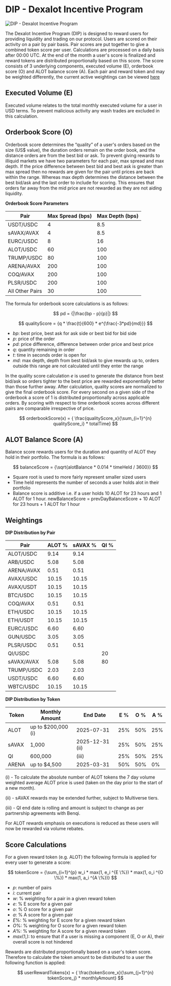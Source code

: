 # DIP - Dexalot Incentive Program

![DIP - Dexalot Incentive Program](/images/dip.png)

The Dexalot Incentive Program (DIP) is designed to reward users for providing liquidity and trading on our protocol. Users are scored on their activity on a pair by pair basis. Pair scores are put together to give a combined token score per user. Calculations are processed on a daily basis after 00:00 UTC. At the end of the month a user's score is finalized and reward tokens are distributed proportionally based on this score. The score consists of 3 underlying components, executed volume (E), orderbook score (O) and ALOT balance score (A). Each pair and reward token and may be weighted differently, the current active weightings can be viewed [here](/en/DIP.md#weightings)

## Executed Volume (E)

Executed volume relates to the total monthly executed volume for a user in USD terms. To prevent malicious activity any wash trades are excluded in this calculation.

## Orderbook Score (O)

Orderbook score determines the “quality” of a user's orders based on the size (US$ value), the duration orders remain on the order book, and the distance orders are from the best bid or ask. To prevent giving rewards to illiquid markets we have two parameters for each pair, max spread and max depth. If the price difference between best bid and best ask is greater than max spread then no rewards are given for the pair until prices are back within the range. Whereas max depth determines the distance between the best bid/ask and the last order to include for scoring. This ensures that orders far away from the mid price are not rewarded as they are not aiding liquidity.

**Orderbook Score Parameters**

| Pair | Max Spread (bps) | Max Depth (bps) |
| ---- | ---------- | --------- |
| USDT/USDC | 4 | 8.5
| sAVAX/AVAX | 4 | 8.5
| EURC/USDC | 8 | 16
| ALOT/USDC | 60 | 100
| TRUMP/USDC | 80 | 100
| ARENA/AVAX | 200 | 100
| COQ/AVAX | 200 | 100
| PLSR/USDC | 200 | 100
| All Other Pairs | 30 | 100

The formula for orderbook score calculations is as follows:

$$ pd = {|\frac{bp - p}{p}|} $$

$$ qualityScore = {q * \frac{t}{600} * e^{\frac{-3*pd}{md}}} $$

- $bp$: best price, best ask for ask side or best bid for bid side
- $p$: price of the order
- $pd$: price difference, difference between order price and best price
- $q$: quantity remaining in order
- $t$: time in seconds order is open for
- $md$: max depth, depth from best bid/ask to give rewards up to, orders outside this range are not calculated until they enter the range

In the quality score calculation $e$ is used to generate the distance from best bid/ask so orders tighter to the best price are rewarded exponentially better than those further away. After calculation, quality scores are normalized to give the final orderbook score. For every second on a given side of the orderbook a score of 1 is distributed proportionally across applicable orders. By scoring with respect to time orderbook scores across different pairs are comparable irrespective of price.

$$ orderbookScore(x) = { \frac{qualityScore_x}{\sum_{i=1}^{n} qualityScore_i} * totalTime} $$


## ALOT Balance Score (A)

Balance score rewards users for the duration and quantity of ALOT they hold in their portfolio. The formula is as follows:

$$ balanceScore = {\sqrt{alotBalance * 0.014 * timeHeld / 3600}} $$

- Square root is used to more fairly represent smaller sized users
- Time held represents the number of seconds a user holds alot in their portfolio
- Balance score is additive i.e. if a user holds 10 ALOT for 23 hours and 1 ALOT for 1 hour. newBalanceScore = prevDayBalanceScore + 10 ALOT for 23 hours + 1 ALOT for 1 hour


## Weightings

**DIP Distribution by Pair**

| Pair       | ALOT % | sAVAX % | QI % |
| ---------- | ------ | ------- | ---- |
| ALOT/USDC  | 9.14   | 9.14    |      |
| ARB/USDC   | 5.08   | 5.08    |      |
| ARENA/AVAX | 0.51   | 0.51    |      |
| AVAX/USDC  | 10.15  | 10.15   |      |
| AVAX/USDT  | 10.15  | 10.15   |      |
| BTC/USDC   | 10.15  | 10.15   |      |
| COQ/AVAX   | 0.51   | 0.51    |      |
| ETH/USDC   | 10.15  | 10.15   |      |
| ETH/USDT   | 10.15  | 10.15   |      |
| EURC/USDC  | 6.60   | 6.60    |      |
| GUN/USDC   | 3.05   | 3.05    |      |
| PLSR/USDC  | 0.51   | 0.51    |      |
| QI/USDC    |        |         | 20   |
| sAVAX/AVAX | 5.08   | 5.08    | 80   |
| TRUMP/USDC | 2.03   | 2.03    |      |
| USDT/USDC  | 6.60   | 6.60    |      |
| WBTC/USDC  | 10.15  | 10.15   |      |


**DIP Distribution by Token**

| Token  | Monthly Amount | End Date | E % | O % | A % |
| ------ | -------------- | -------- | --- | --- | --- |
| ALOT   | up to $200,000 (i) | 2025-07-31 | 25% | 50% | 25% |
| sAVAX  | 1,000         | 2025-12-31 (ii)  | 25% | 50% | 25% |
| QI     | 600,000     | (iii) | 25% | 50% | 25% |
| ARENA  | up to $4,500  | 2025-03-31 | 50% | 50%  | 0% |


(i) - To calculate the absolute number of ALOT tokens the 7 day volume weighted average ALOT price is used (taken on the day prior to the start of a new month).

(ii) - sAVAX rewards may be extended further, subject to Multiverse tiers.

(iii) - QI end date is rolling and amount is subject to change as per partnership agreements with Benqi.


For ALOT rewards emphasis on executions is reduced as these users will now be rewarded via volume rebates.

## Score Calculations

For a given reward token (e.g. ALOT) the following formula is applied for every user to generate a score:

$$ tokenScore = {\sum_{i=1}^{p} w_i * max(1, e_i ^{E \%}) * max(1, o_i ^{O \%}) * max(1, a_i ^{A \%})} $$

- $p$: number of pairs
- $i$: current pair
- $w$: % weighting for a pair in a given reward token
- $e$: % E score for a given pair
- $o$: % O score for a given pair
- $a$: % A score for a given pair
- $E \%$: % weighting for E score for a given reward token
- $O \%$: % weighting for O score for a given reward token
- $A \%$: % weighting for A score for a given reward token
- $max(1, )$: to ensure that if a user is missing a component (E, O or A), their overall score is not hindered

Rewards are distributed proportionally based on a user's token score. Therefore to calculate the token amount to be distributed to a user the following function is applied:

$$ userRewardTokens(x) = { \frac{tokenScore_x}{\sum_{j=1}^{n} tokenScore_j} * monthlyAmount} $$
